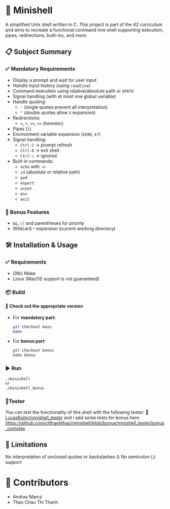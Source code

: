 # 🐚 Minishell

A simplified Unix shell written in C. This project is part of the 42 curriculum and aims to recreate a functional command-line shell supporting execution, pipes, redirections, built-ins, and more.

## 📋 Subject Summary

### ✅ Mandatory Requirements

- Display a prompt and wait for user input
- Handle input history (using `readline`)
- Command execution using relative/absolute path or `$PATH`
- Signal handling (with at most one global variable)
- Handle quoting:
  - `'` (single quotes prevent all interpretation)
  - `"` (double quotes allow `$` expansion)
- Redirections:
  - `<`, `>`, `>>`, `<<` (heredoc)
- Pipes (`|`)
- Environment variable expansion (`$VAR`, `$?`)
- Signal handling:
  - `Ctrl-C` → prompt refresh
  - `Ctrl-D` → exit shell
  - `Ctrl-\` → ignored
- Built-in commands:
  - `echo` with `-n`
  - `cd` (absolute or relative path)
  - `pwd`
  - `export`
  - `unset`
  - `env`
  - `exit`

### 🌟 Bonus Features

- `&&`, `||` and parentheses for priority
- Wildcard `*` expansion (current working directory)

## 🛠️ Installation & Usage

### ✅ Requirements
- GNU Make
- Linux (MacOS support is not guaranteed)

### 📦 Build

#### 🔀 Check out the appropriate version

- For **mandatory part**:
  ```bash
  git checkout main
  make
  ```
- For **bonus part**:
  ```bash
  git checkout bonus
  make bonus
  ```
### ▶️ Run
```bash
./minishell
or
./minishell_bonus
```
### 🧪Tester
You can test the functionality of this shell with the following tester:
🔗 [LucasKuhn/minishell_tester](https://github.com/LucasKuhn/minishell_tester)
and i add some tests for bonus here https://github.com/ctthanhthao/minishell/blob/bonus/minishell_tester/bonus_complex 

## 🚫 Limitations
No interpretation of unclosed quotes or backslashes (\)
No semicolon (;) support

# 👥 Contributors
- Andras Marcz
- Thao Chau Thi Thanh
